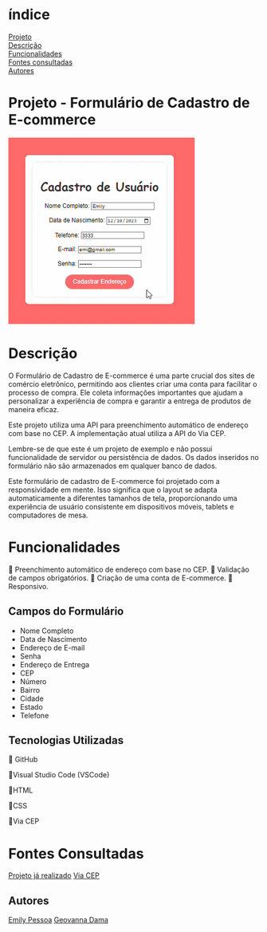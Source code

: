 # índice
[Projeto](#projeto---formul%C3%A1rio-de-cadastro-de-e-commerce)  
[Descrição](#descri%C3%A7%C3%A3o)  
[Funcionalidades](#funcionalidades)   
[Fontes consultadas](#fontes-consultadas)  
[Autores](#autores)  

# Projeto - Formulário de Cadastro de E-commerce
![img](img/Gravando%202023-10-25%20124325.gif)

# Descrição
O Formulário de Cadastro de E-commerce é uma parte crucial dos sites de comércio eletrônico, permitindo aos clientes criar uma conta para facilitar o processo de compra. Ele coleta informações importantes que ajudam a personalizar a experiência de compra e garantir a entrega de produtos de maneira eficaz.

Este projeto utiliza uma API para preenchimento automático de endereço com base no CEP. A implementação atual utiliza a API do Via CEP.

Lembre-se de que este é um projeto de exemplo e não possui funcionalidade de servidor ou persistência de dados. Os dados inseridos no formulário não são armazenados em qualquer banco de dados.

Este formulário de cadastro de E-commerce foi projetado com a responsividade em mente. Isso significa que o layout se adapta automaticamente a diferentes tamanhos de tela, proporcionando uma experiência de usuário consistente em dispositivos móveis, tablets e computadores de mesa.


# Funcionalidades

📍 Preenchimento automático de endereço com base no CEP.
📍 Validação de campos obrigatórios.
📍 Criação de uma conta de E-commerce.
📍 Responsivo.

## Campos do Formulário
* Nome Completo
* Data de Nascimento
* Endereço de E-mail
* Senha
* Endereço de Entrega
* CEP
* Número
* Bairro
* Cidade
* Estado
* Telefone

## Tecnologias Utilizadas
📍 GitHub

📍Visual Studio Code (VSCode)

📍HTML

📍CSS

📍Via CEP


# Fontes Consultadas
[Projeto já realizado](https://github.com/emilypessoa/projeto-CadEndereco)
[Via CEP](https://viacep.com.br/)

## Autores
[Emily Pessoa](https://github.com/emilypessoa)
[Geovanna Dama](https://github.com/geovannadama)